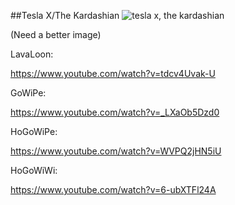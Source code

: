 ##Tesla X/The Kardashian
![tesla x, the kardashian](http://www.onehiveclan.com/uploads/2/8/8/6/28864503/7759018_orig.png)

(Need a better image)

LavaLoon:

https://www.youtube.com/watch?v=tdcv4Uvak-U

GoWiPe:

https://www.youtube.com/watch?v=_LXaOb5Dzd0

HoGoWiPe:

https://www.youtube.com/watch?v=WVPQ2jHN5iU

HoGoWiWi:

https://www.youtube.com/watch?v=6-ubXTFl24A
